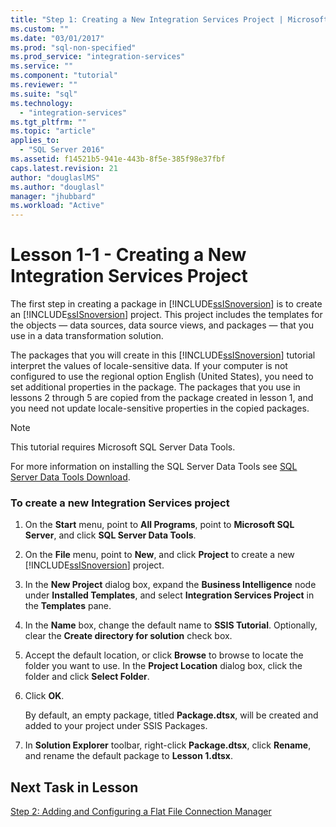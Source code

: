 ```yaml
---
title: "Step 1: Creating a New Integration Services Project | Microsoft Docs"
ms.custom: ""
ms.date: "03/01/2017"
ms.prod: "sql-non-specified"
ms.prod_service: "integration-services"
ms.service: ""
ms.component: "tutorial"
ms.reviewer: ""
ms.suite: "sql"
ms.technology: 
  - "integration-services"
ms.tgt_pltfrm: ""
ms.topic: "article"
applies_to: 
  - "SQL Server 2016"
ms.assetid: f14521b5-941e-443b-8f5e-385f98e37fbf
caps.latest.revision: 21
author: "douglaslMS"
ms.author: "douglasl"
manager: "jhubbard"
ms.workload: "Active"
---
```

# Lesson 1-1 - Creating a New Integration Services Project
The first step in creating a package in [!INCLUDE[ssISnoversion](../includes/ssisnoversion-md.md)] is to create an [!INCLUDE[ssISnoversion](../includes/ssisnoversion-md.md)] project. This project includes the templates for the objects — data sources, data source views, and packages — that you use in a data transformation solution.  
  
The packages that you will create in this [!INCLUDE[ssISnoversion](../includes/ssisnoversion-md.md)] tutorial interpret the values of locale-sensitive data. If your computer is not configured to use the regional option English (United States), you need to set additional properties in the package. The packages that you use in lessons 2 through 5 are copied from the package created in lesson 1, and you need not update locale-sensitive properties in the copied packages.  
  
> [!NOTE]  
> This tutorial requires Microsoft SQL Server Data Tools.  
>   
> For more information on installing the SQL Server Data Tools see [SQL Server Data Tools Download](http://msdn.microsoft.com/data/hh297027).  
  
### To create a new Integration Services project  
  
1.  On the **Start** menu, point to **All Programs**, point to **Microsoft SQL Server**, and click **SQL Server Data Tools**.  
  
2.  On the **File** menu, point to **New**, and click **Project** to create a new [!INCLUDE[ssISnoversion](../includes/ssisnoversion-md.md)] project.  
  
3.  In the **New Project** dialog box, expand the **Business Intelligence** node under **Installed Templates**, and select **Integration Services Project** in the **Templates** pane.  
  
4.  In the **Name** box, change the default name to **SSIS Tutorial**. Optionally, clear the **Create directory for solution** check box.  
  
5.  Accept the default location, or click **Browse** to browse to locate the folder you want to use. In the **Project Location** dialog box, click the folder and click **Select Folder**.  
  
6.  Click **OK**.  
  
    By default, an empty package, titled **Package.dtsx**, will be created and added to your project under SSIS Packages.  
  
7.  In **Solution Explorer** toolbar, right-click **Package.dtsx**, click **Rename**, and rename the default package to **Lesson 1.dtsx**.  
  
## Next Task in Lesson  
[Step 2: Adding and Configuring a Flat File Connection Manager](../integration-services/lesson-1-2-adding-and-configuring-a-flat-file-connection-manager.md)  
  
